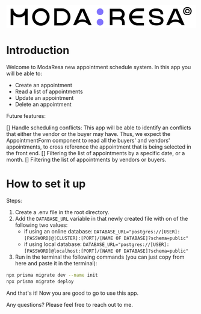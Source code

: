 ![logo](/public/assets/logo.webp)

# Introduction

Welcome to ModaResa new appointment schedule system. In this app you will be able to:

- Create an appointment
- Read a list of appointments
- Update an appointment
- Delete an appointment

Future features:

[] Handle scheduling conflicts: This app will be able to identify an conflicts that either the vendor or the buyer may have. Thus, we expect the AppointmentForm component to read all the buyers' and vendors' appointments, to cross reference the appointment that is being selected in the front end.
[] Filtering the list of appointments by a specific date, or a month.
[] Filtering the list of appointments by vendors or buyers.

# How to set it up

Steps:

1. Create a .env file in the root directory.
2. Add the `DATABASE_URL` variable in that newly created file with on of the following two values:
   - if using an online database:
     `DATABASE_URL="postgres://[USER]:[PASSWORD]@[CLUSTER]:[PORT]/[NAME OF DATABASE]?schema=public"`
   - if using local database:
     `DATABASE_URL="postgres://[USER]:[PASSWORD]@localhost:[PORT]/[NAME OF DATABASE]?schema=public"`
3. Run in the terminal the following commands (you can just copy from here and paste it in the terminal):

```bash
npx prisma migrate dev --name init
npx prisma migrate deploy
```

And that's it! Now you are good to go to use this app.

Any questions? Please feel free to reach out to me.
